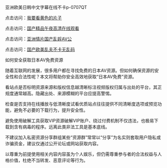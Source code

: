 亚洲欧美日韩中文字幕在线不卡p-0707QT

点击访问：<a href="https://vassv.pages.dev/">我要看黄色的片子</a>

点击访问：<a href="https://gsd-agv.pages.dev/">国产精品午夜高清在线观看</a>

点击访问：<a href="https://gda-c7m.pages.dev/">亚洲情片国产乱婬AV公</a>

点击访问：<a href="https://tfda.pages.dev/">国产欧美乱夫不卡无乱码</a>





如何安全获取日本AV免费资源

随着互联网的发展，很多用户都在寻找免费的日本AV资源。但如何确保资源的安全性和合法性呢？本文将帮助你安全高效地获取“日本AV免费”资源。

看站点是否标明资源来源和版权信息越清晰标注视频版权归属与出处的平台，其正规度通常越高。隐藏出处、来源模糊的平台应提高警惕。

检查是否支持在线播放与低清晰度试看优质站点往往提供不同清晰度选项或预览功能，避免不必要的下载行为，提升安全性。

避免使用破解工具获取VIP资源破解VIP账户、绕过付费机制不仅违法，也极易下载到含有病毒的程序。远离此类非法工具是基本底线。

不建议加入私密资源分享群组某些“资源群”常常以“分享”为名实则套取用户隐私或诈骗资金，建议仅通过公开论坛或网站获取内容。

以尊重为前提使用相关内容内容虽为个人娱乐，但仍需尊重参与者的合法权益与人格价值，杜绝不当转发、恶意评论等行为。


<span style="display:none;">[Canonical link]( https://github.com/wa070725/052346 ）</span>

